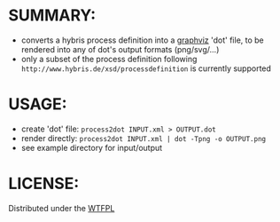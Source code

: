 SUMMARY:
========
  - converts a hybris process definition into a [graphviz](http://graphviz.org/) 'dot' file, to be rendered into any of dot's output formats (png/svg/...)
  - only a subset of the process definition following `http://www.hybris.de/xsd/processdefinition` is currently supported

USAGE:
======
 - create 'dot' file: `process2dot INPUT.xml > OUTPUT.dot`
 - render directly: `process2dot INPUT.xml | dot -Tpng -o OUTPUT.png`
 - see example directory for input/output

LICENSE:
========
Distributed under the [WTFPL](http://www.wtfpl.net/)
